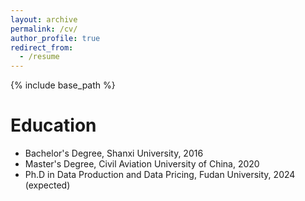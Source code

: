 ```yaml
---
layout: archive
permalink: /cv/
author_profile: true
redirect_from:
  - /resume
---
```


{% include base_path %}

Education
======
* Bachelor's Degree, Shanxi University, 2016
* Master's Degree, Civil Aviation University of China, 2020
* Ph.D in Data Production and Data Pricing, Fudan University, 2024 (expected)
